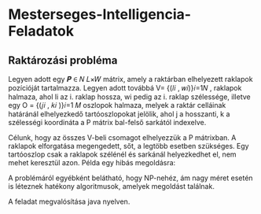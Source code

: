 # Mesterseges-Intelligencia-Feladatok
## Raktározási probléma

Legyen adott egy 𝑷 ∈ 𝑁
𝐿×𝑊 mátrix, amely a raktárban elhelyezett raklapok pozícióját
tartalmazza. Legyen adott továbbá V= {(𝑙𝑖
, 𝑤𝑖)}𝑖=1𝑁 , raklapok halmaza, ahol li az i.
raklap hossza, wi pedig az i. raklap szélessége, illetve egy O = {(𝑗𝑖
, 𝑘𝑖
)}𝑖=1
𝑀 oszlopok
halmaza, melyek a raktár celláinak határánál elhelyezkedő tartóoszlopokat jelölik, ahol
j a hosszanti, k a szélességi koordináta a P mátrix bal-felső sarkától indexelve.


Célunk, hogy az összes V-beli csomagot elhelyezzük a P mátrixban. A raklapok
elforgatása megengedett, sőt, a legtöbb esetben szükséges. Egy tartóoszlop csak a
raklapok szélénél és sarkánál helyezkedhet el, nem mehet keresztül azon. Példa egy
hibás megoldásra:


A problémáról egyébként belátható, hogy NP-nehéz, ám nagy méret esetén is léteznek
hatékony algoritmusok, amelyek megoldást találnak.


A feladat megvalósítása java nyelven.
